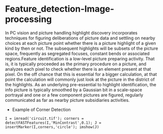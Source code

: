 # Feature_detection-Image-processing
In PC vision and picture handling highlight discovery incorporates techniques for figuring deliberations of picture data and settling on nearby choices at each picture point whether there is a picture highlight of a given kind by then or not. The subsequent highlights will be subsets of the picture space, frequently as segregated focuses, constant bends or associated regions.Feature identification is a low-level picture preparing activity. That is, it is typically proceeded as the primary procedure on a picture, and analyzes each pixel to check whether there is an element present at that pixel. On the off chance that this is essential for a bigger calculation, at that point the calculation will commonly just look at the picture in the district of the highlights. As an underlying pre-essential to highlight identification, the info picture is typically smoothed by a Gaussian bit in a scale-space portrayal and one or a few component pictures are figured, regularly communicated as far as nearby picture subsidiaries activities. 

- Example of Corner Detection <br />

` I = imread('circuit.tif');
corners = detectFASTFeatures(I,'MinContrast',0.1);
J = insertMarker(I,corners,'circle');
imshow(J) `


